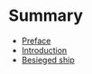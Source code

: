 # Summary

<!-- prettier-ignore -->
- [Preface](README.md)
- [Introduction](doc/introduction.md)
- [Besieged ship](doc/besieged-ship.md)
